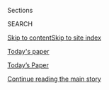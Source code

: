 <div id="app">

<div>

<div class="NYTAppHideMasthead css-zz1s19 e1suatyy0">

<div class="section css-ui9rw0 e1suatyy2">

<div class="css-11hrj97 er09x8g0">

<div class="css-6n7j50">

</div>

<span class="css-1dv1kvn">Sections</span>

<div class="css-10488qs">

<span class="css-1dv1kvn">SEARCH</span>

</div>

[Skip to content](#site-content)[Skip to site index](#site-index)

</div>

<div id="masthead-section-label" class="css-1fnb9ct eaxe0e00">

[Today's
paper](https://www.nytimes3xbfgragh.onion/section/todayspaper)

</div>

<div class="css-10698na e1huz5gh0">

</div>

</div>

<div id="masthead-bar-one" class="section hasLinks css-15hmgas e1csuq9d3">

<div class="css-uqyvli e1csuq9d0">

</div>

<div class="css-1uqjmks e1csuq9d1">

</div>

<div class="css-9e9ivx">

[](https://myaccount.nytimes3xbfgragh.onion/auth/login?response_type=cookie&client_id=vi)

</div>

<div class="css-1bvtpon e1csuq9d2">

[Today’s Paper](https://www.nytimes3xbfgragh.onion/section/todayspaper)

</div>

</div>

</div>

</div>

<div data-aria-hidden="false">

<div id="site-content" data-role="main">

<div id="top-wrapper" class="css-15p45cc eaca97t0" type="top">

<div id="top-slug" class="css-19x0jxb eaca97t1" hidden="">

Advertisement

</div>

[Continue reading the main
story](#after-top)

<div class="ad top-wrapper" style="text-align:center;height:100%;display:block;min-height:90px">

<div id="top" class="place-ad" data-position="top" data-size-key="top">

</div>

</div>

<div id="after-top">

</div>

</div>

<div id="collection-todays-new-york-times" class="section css-15h4p1b e9abtgs0">

<div class="css-1j21atc e1svk9qx1">

<div class="css-fmiefx e1svk9qx2">

<div class="css-1hk7r2m eu54l5x0">

<div id="sponsor-wrapper" class="css-7a1pgi eaca97t0" type="sponsor" hidden="">

<div id="sponsor-slug" class="css-1l4mleb eaca97t1" hidden="">

Supported by

</div>

[Continue reading the main
story](#after-sponsor)

<div id="sponsor" class="ad sponsor-wrapper" style="text-align:left;height:100%;display:block">

</div>

<div id="after-sponsor">

</div>

</div>

</div>

</div>

<div class="css-nfcc9b e1svk9qx3">

<div class="css-vl9dhg e1svk9qx5">

<div class="css-1nrhkj6 e1svk9qx6">

# Today’s Paper

<div class="follow-button-placeholder" data-collection-id="">

</div>

</div>

<div class="css-15h8lyg">

<div class="css-i3zuer">

The Times in Print For

</div>

<div class="css-1vd26hw">

</div>

</div>

</div>

</div>

</div>

1.  [The Front Page](#thefrontpage)
2.  [TRACKING AN OUTBREAK](#trackinganoutbreak)
3.  [International](#international)
4.  [National](#national)
5.  [Obituaries](#obituaries)
6.  [Editorials, Op-Ed and Letters](#editorials,op-edandletters)
7.  [Business Day](#businessday)
8.  [Sports Wednesday](#sportswednesday)
9.  [The Arts](#thearts)
10. [Food](#food)
11. [Pages A2-A3 and
    Corrections](#pagesa2-a3andcorrections)

<div class="css-4svvz1 ekkqrpp0">

<div class="section css-u82chm ebkl1p30">

<span id="thefrontpage"></span>

## The Front Page

<div class="css-gfgt40 ekkqrpp1">

## Highlights

1.  ![<span class="css-1nk1g0h e1oaj3zl2"><span class="css-1dv1kvn">Credit</span>Andrew
    Harnik/Associated
    Press</span>](https://static01.graylady3jvrrxbe.onion/images/2020/08/04/us/04CENUS/merlin_175075221_67d12f76-904e-4011-838b-bb8359329694-videoLarge.jpg)
    
    <div class="css-10wtrbd">
    
    <div class="css-1dqkjed">
    
    [![](https://static01.graylady3jvrrxbe.onion/images/2020/08/04/us/04CENUS/merlin_175075221_67d12f76-904e-4011-838b-bb8359329694-thumbStandard.jpg)](/2020/08/04/us/2020-census-ending-early.html)
    
    </div>
    
    ## [With Census Count Finishing Early, Fears of a Skewed Tally Rise](/2020/08/04/us/2020-census-ending-early.html)
    
    With 60 million households still uncounted, the bureau said it would
    wrap up the survey a month early. Critics called it a bald move to
    politicize the count in favor of
    Republicans.
    
    <span class="css-me3p27"></span><span class="css-1dydysp e4e4i5l3"></span><span class="css-9voj2j">By
    <span class="css-1baulvz" itemprop="name">Michael Wines</span> and
    <span class="css-1baulvz last-byline" itemprop="name">Richard
    Fausset</span></span>
    
    </div>

2.  ![<span class="css-1nk1g0h e1oaj3zl2"><span class="css-1dv1kvn">Credit</span>Issam
    Abdallah/Reuters</span>](https://static01.graylady3jvrrxbe.onion/images/2020/09/04/world/04lebanon-ledeall-1sub/04lebanon-ledeall-1sub-videoLarge.jpg)
    
    <div class="css-10wtrbd">
    
    <div class="css-1dqkjed">
    
    [![](https://static01.graylady3jvrrxbe.onion/images/2020/09/04/world/04lebanon-ledeall-1sub/04lebanon-ledeall-1sub-thumbStandard.jpg)](/2020/08/04/world/middleeast/lebanon-explosion.html)
    
    </div>
    
    ## [Blasts Rock Beirut, Killing Dozens and Wounding Thousands](/2020/08/04/world/middleeast/lebanon-explosion.html)
    
    The cause remained unclear hours later. But officials in the
    Lebanese capital said 2,750 tons of highly explosive ammonium
    nitrate had been stored in a depot at the center of the
    explosion.
    
    <span class="css-me3p27"></span><span class="css-1dydysp e4e4i5l3"></span><span class="css-9voj2j">By
    <span class="css-1baulvz last-byline" itemprop="name">Ben
    Hubbard</span></span>
    
    </div>

3.  1.  ![<span class="css-1nk1g0h e1oaj3zl2"><span class="css-1dv1kvn">Credit</span>Ruth
        Fremson/The New York
        Times</span>](https://static01.graylady3jvrrxbe.onion/images/2020/07/31/science/31VIRUS-PLASMA1/31VIRUS-PLASMA1-videoLarge.jpg)
        
        <div class="css-10wtrbd">
        
        ## [As Trump Praises Plasma, Researchers Struggle to Finish Critical Studies](/2020/08/04/health/trump-plasma.html)
        
        <div class="css-ajkwsy">
        
        [![](https://static01.graylady3jvrrxbe.onion/images/2020/07/31/science/31VIRUS-PLASMA1/31VIRUS-PLASMA1-thumbStandard.jpg)](/2020/08/04/health/trump-plasma.html)
        
        </div>
        
        Thousands of Covid-19 patients have been treated with blood
        plasma outside of rigorous clinical trials — hampering research
        that would have shown whether the therapy
        worked.
        
        <span class="css-me3p27"></span><span class="css-1dydysp e4e4i5l3"></span><span class="css-9voj2j">By
        <span class="css-1baulvz" itemprop="name">Katie Thomas</span>
        and <span class="css-1baulvz last-byline" itemprop="name">Noah
        Weiland</span></span>
        
        </div>
    
    2.  ![<span class="css-1nk1g0h e1oaj3zl2"><span class="css-1dv1kvn">Credit</span>Dave
        Sanders for The New York
        Times</span>](https://static01.graylady3jvrrxbe.onion/images/2020/05/18/nyregion/00nyvirus-barbot-HFO/00nyvirus-barbot-HFO-videoLarge.jpg)
        
        <div class="css-10wtrbd">
        
        ## [N.Y.C. Health Commissioner Resigns After Clashes With Mayor Over Virus](/2020/08/04/nyregion/oxiris-barbot-health-commissioner-resigns.html)
        
        <div class="css-ajkwsy">
        
        [![](https://static01.graylady3jvrrxbe.onion/images/2020/05/18/nyregion/00nyvirus-barbot-HFO/00nyvirus-barbot-HFO-thumbStandard.jpg)](/2020/08/04/nyregion/oxiris-barbot-health-commissioner-resigns.html)
        
        </div>
        
        The resignation of Dr. Oxiris Barbot, the commissioner since
        2018, came after Mayor Bill de Blasio stripped her agency of a
        key virus-tracing
        program.
        
        <span class="css-me3p27"></span><span class="css-1dydysp e4e4i5l3"></span><span class="css-9voj2j">By
        <span class="css-1baulvz last-byline" itemprop="name">J. David
        Goodman</span></span>
        
        </div>

</div>

<div class="css-p9s95d">

<div class="css-12y5jls">

1.  
    
    <div class="css-14thodx">
    
    <div class="css-141drxa">
    
    [](/2020/08/04/us/politics/karen-bass-vice-president-biden.html)
    
    ![](https://static01.graylady3jvrrxbe.onion/images/2020/08/03/us/politics/03bass1/merlin_175261452_1fcbd46a-2ce4-48e4-a5ec-fa29f351163d-jumbo.jpg?quality=75&auto=webp&disable=upscale)
    
    ## From Outsider to Insider: Karen Bass’s Unexpected Journey to Power
    
    At every step in her political career, the California congresswoman
    had to be coaxed to run for a higher office. Now she’s a top
    contender to be Joe Biden’s running mate.
    
    <div class="css-9t0aj2 ea5icrr0">
    
    By <span class="css-1n7hynb">Adam Nagourney <span>and</span>
    Jennifer Medina</span>
    
    </div>
    
    </div>
    
    <div class="css-1eeg3ce">
    
    Page
    A1
    
    </div>
    
    </div>

2.  
    
    <div class="css-14thodx">
    
    <div class="css-141drxa">
    
    [](/2020/08/04/us/minneapolis-defund-police.html)
    
    ![](https://static01.graylady3jvrrxbe.onion/images/2020/08/05/us/00blackdefund-03/merlin_175266675_9e971eee-3d10-4a98-88ee-a499b4648531-jumbo.jpg?quality=75&auto=webp&disable=upscale)
    
    ## Distrust of the Minneapolis Police, and Also the Effort to Defund Them
    
    Residents on Minneapolis’s North Side, which has a majority Black
    population, have mixed opinions on the City Council’s effort to
    significantly reduce the police force.
    
    <div class="css-9t0aj2 ea5icrr0">
    
    By <span class="css-1n7hynb">John Eligon</span>
    
    </div>
    
    </div>
    
    <div class="css-1eeg3ce">
    
    Page
    A1
    
    </div>
    
    </div>

3.  
    
    <div class="css-14thodx">
    
    <div class="css-141drxa">
    
    [](/2020/08/04/us/hurricane-isaias-updates.html)
    
    ## Isaias Unleashes Floods and Tornadoes as It Pummels the Atlantic Coast
    
    <div class="css-9t0aj2 ea5icrr0">
    
    By <span class="css-1n7hynb">Michael Venutolo-Mantovani
    <span>and</span> Rick Rojas</span>
    
    </div>
    
    </div>
    
    <div class="css-1eeg3ce">
    
    Page
    A20
    
    </div>
    
    </div>

4.  
    
    <div class="css-14thodx">
    
    <div class="css-141drxa">
    
    [](/2020/08/04/business/coronavirus-struggling-caterers.html)
    
    ## ‘Closing Isn’t Even an Option’: With No Events, Caterers Rush to Adjust
    
    <div class="css-9t0aj2 ea5icrr0">
    
    By <span class="css-1n7hynb">Julie Creswell</span>
    
    </div>
    
    </div>
    
    <div class="css-1eeg3ce">
    
    Page
    B1
    
    </div>
    
    </div>

5.  
    
    <div class="css-14thodx">
    
    <div class="css-141drxa">
    
    [](/2020/08/04/health/coronavirus-hotels-infect.html)
    
    ## Forget Spas and Bars. Hotels Tout Housekeeping to Lure Back Travelers.
    
    <div class="css-9t0aj2 ea5icrr0">
    
    By <span class="css-1n7hynb">Matt Richtel</span>
    
    </div>
    
    </div>
    
    <div class="css-1eeg3ce">
    
    Page
    B1
    
    </div>
    
    </div>

6.  
    
    <div class="css-14thodx">
    
    <div class="css-141drxa">
    
    [](/2020/08/04/us/texas-coronavirus-rio-grande-valley-starr-county.html)
    
    ## ‘Like a Horror Movie’: A Small Border Hospital Battles the Coronavirus
    
    <div class="css-9t0aj2 ea5icrr0">
    
    By <span class="css-1n7hynb">Edgar Sandoval</span>
    
    </div>
    
    </div>
    
    <div class="css-1eeg3ce">
    
    Page
    A8
    
    </div>
    
    </div>

7.  
    
    <div class="css-14thodx">
    
    <div class="css-141drxa">
    
    [](/2020/08/04/us/virus-testing-delays.html)
    
    ## ‘It’s Like Having No Testing’: Coronavirus Test Results Are Still Delayed
    
    <div class="css-9t0aj2 ea5icrr0">
    
    By <span class="css-1n7hynb">Sarah Mervosh <span>and</span> Manny
    Fernandez</span>
    
    </div>
    
    </div>
    
    <div class="css-1eeg3ce">
    
    Page A10
    
    </div>
    
    </div>

8.  
    
    <div class="css-14thodx">
    
    <div class="css-141drxa">
    
    [](/2020/08/04/world/asia/pakistan-hindu-conversion.html)
    
    ## Poor and Desperate, Pakistani Hindus Accept Islam to Get By
    
    <div class="css-9t0aj2 ea5icrr0">
    
    By <span class="css-1n7hynb">Maria Abi-Habib <span>and</span> Zia
    ur-Rehman</span>
    
    </div>
    
    </div>
    
    <div class="css-1eeg3ce">
    
    Page A12
    
    </div>
    
    </div>

9.  
    
    <div class="css-14thodx">
    
    <div class="css-141drxa">
    
    [](/2020/08/04/arts/television/sam-jay-netflix-special.html)
    
    ## Sam Jay: A Comic Who Belongs to No Camp
    
    <div class="css-9t0aj2 ea5icrr0">
    
    By <span class="css-1n7hynb">Jason Zinoman</span>
    
    </div>
    
    </div>
    
    <div class="css-1eeg3ce">
    
    Page C1
    
    </div>
    
    </div>

10. 
    
    <div class="css-14thodx">
    
    <div class="css-141drxa">
    
    [](/2020/08/04/arts/superblue-immersive-art-pace-jobs.html)
    
    ## Will Superblue Be the ‘Infinity Room’ Writ Large?
    
    <div class="css-9t0aj2 ea5icrr0">
    
    By <span class="css-1n7hynb">Frank Rose</span>
    
    </div>
    
    </div>
    
    <div class="css-1eeg3ce">
    
    Page
    C1
    
    </div>
    
    </div>

11. 
    
    <div class="css-14thodx">
    
    <div class="css-141drxa">
    
    [](/2020/08/04/us/politics/trump-homeland-security.html)
    
    ## Meet the Official Accused of Helping Trump Politicize Homeland Security
    
    <div class="css-9t0aj2 ea5icrr0">
    
    By <span class="css-1n7hynb">Zolan Kanno-Youngs <span>and</span>
    Jesse McKinley</span>
    
    </div>
    
    </div>
    
    <div class="css-1eeg3ce">
    
    Page A16
    
    </div>
    
    </div>

12. 
    
    <div class="css-14thodx">
    
    <div class="css-141drxa">
    
    [](/2020/08/04/sports/tennis/rafael-nadal-us-open.html)
    
    ## Rafael Nadal Won’t Chase a Repeat of His U.S. Open Title
    
    <div class="css-9t0aj2 ea5icrr0">
    
    By <span class="css-1n7hynb">Christopher Clarey</span>
    
    </div>
    
    </div>
    
    <div class="css-1eeg3ce">
    
    Page B8
    
    </div>
    
    </div>

13. 
    
    <div class="css-14thodx">
    
    <div class="css-141drxa">
    
    [](/2020/08/04/dining/colombian-empanadas-carlos-gaviria.html)
    
    ## A Colombian Chef Shares His Secret to Better Empanadas
    
    <div class="css-9t0aj2 ea5icrr0">
    
    By <span class="css-1n7hynb">J. Kenji López-Alt</span>
    
    </div>
    
    </div>
    
    <div class="css-1eeg3ce">
    
    Page D1
    
    </div>
    
    </div>

</div>

<div class="css-e8rtmy">

<div class="css-p6aiyf">

## TODAYS FRONT PAGES

<div class="css-1ynbx7u">

1.  <span class="css-wn3dab">Edition:</span>
2.  New York
3.  National
4.  International

</div>

<div class="css-1b7i6zk">

</div>

</div>

<div class="css-9n0xhu">

[](http://app.nytimes3xbfgragh.onion/todayspaper)

<div class="css-1xuus33">

<div class="css-136rh60">

### Another Way to Read Today’s Paper

The daily newspaper, reimagined for the Web. Available to
subscribers.

</div>

<div class="css-1fzqjj2">

![](https://static01.graylady3jvrrxbe.onion/images/section/todayspaper/promo-img@2x.png)

</div>

</div>

<div class="css-xi606m">

<span>Try It Now</span>

</div>

</div>

</div>

</div>

</div>

<div id="mid1-wrapper" class="css-92qh85 eaca97t0" type="rank">

<div id="mid1-slug" class="css-1tag3rd eaca97t1">

Advertisement

</div>

[Continue reading the main
story](#after-mid1)

<div id="mid1" class="ad mid1-wrapper" style="text-align:center;height:100%;display:block">

</div>

<div id="after-mid1">

</div>

</div>

<div class="section css-u82chm ebkl1p30">

<span id="trackinganoutbreak"></span>

## TRACKING AN OUTBREAK

1.  
    
    <div class="css-14thodx">
    
    <div class="css-141drxa">
    
    [](/2020/08/04/health/coronavirus-immune-system.html)
    
    ## Scientists Uncover Biological Signatures of the Worst Covid-19 Cases
    
    <div class="css-9t0aj2 ea5icrr0">
    
    By <span class="css-1n7hynb">Katherine J. Wu</span>
    
    </div>
    
    </div>
    
    <div class="css-1eeg3ce">
    
    Page
    A4
    
    </div>
    
    </div>

2.  
    
    <div class="css-14thodx">
    
    <div class="css-141drxa">
    
    [](/2020/08/04/world/africa/tanzanias-coronavirus-president.html)
    
    ## Tanzania’s President Says Country Is Virus Free. Others Warn of Disaster
    
    <div class="css-9t0aj2 ea5icrr0">
    
    By <span class="css-1n7hynb">Abdi Latif Dahir</span>
    
    </div>
    
    </div>
    
    <div class="css-1eeg3ce">
    
    Page A5
    
    </div>
    
    </div>

3.  
    
    <div class="css-14thodx">
    
    <div class="css-141drxa">
    
    [](/2020/08/04/world/australia/coronavirus-melbourne-lockdown.html)
    
    ## What Lockdown 2.0 Looks Like: Harsher Rules, Deeper Confusion
    
    <div class="css-9t0aj2 ea5icrr0">
    
    By <span class="css-1n7hynb">Damien Cave</span>
    
    </div>
    
    </div>
    
    <div class="css-1eeg3ce">
    
    Page A5
    
    </div>
    
    </div>

<div class="css-k0b1g2">

Show More in TRACKING AN OUTBREAK

</div>

</div>

<div class="section css-u82chm ebkl1p30">

<span id="international"></span>

## International

1.  
    
    <div class="css-14thodx">
    
    <div class="css-141drxa">
    
    [](/2020/08/04/world/asia/pakistan-hindu-conversion.html)
    
    ## Poor and Desperate, Pakistani Hindus Accept Islam to Get By
    
    <div class="css-9t0aj2 ea5icrr0">
    
    By <span class="css-1n7hynb">Maria Abi-Habib <span>and</span> Zia
    ur-Rehman</span>
    
    </div>
    
    </div>
    
    <div class="css-1eeg3ce">
    
    Page
    A12
    
    </div>
    
    </div>

2.  
    
    <div class="css-14thodx">
    
    <div class="css-141drxa">
    
    [](/2020/08/04/world/asia/us-troops-afghanistan.html)
    
    ## More U.S. Troops Will Leave Afghanistan Before the Election, Trump Says
    
    <div class="css-9t0aj2 ea5icrr0">
    
    By <span class="css-1n7hynb">Thomas Gibbons-Neff</span>
    
    </div>
    
    </div>
    
    <div class="css-1eeg3ce">
    
    Page A12
    
    </div>
    
    </div>

3.  
    
    <div class="css-14thodx">
    
    <div class="css-141drxa">
    
    [](/2020/08/04/world/middleeast/trump-assad-syria-sanctions.html)
    
    ## Trump’s Syria Sanctions ‘Cannot Solve the Problem,’ Critics Say
    
    <div class="css-9t0aj2 ea5icrr0">
    
    By <span class="css-1n7hynb">Pranshu Verma <span>and</span> Vivian
    Yee</span>
    
    </div>
    
    </div>
    
    <div class="css-1eeg3ce">
    
    Page A13
    
    </div>
    
    </div>

<div class="css-k0b1g2">

Show More in International

</div>

</div>

<div id="mid2-wrapper" class="css-92qh85 eaca97t0" type="rank">

<div id="mid2-slug" class="css-1tag3rd eaca97t1">

Advertisement

</div>

[Continue reading the main
story](#after-mid2)

<div id="mid2" class="ad mid2-wrapper" style="text-align:center;height:100%;display:block">

</div>

<div id="after-mid2">

</div>

</div>

<div class="section css-u82chm ebkl1p30">

<span id="national"></span>

## National

1.  
    
    <div class="css-14thodx">
    
    <div class="css-141drxa">
    
    [](/2020/08/04/nyregion/nyc-shootings-coronavirus.html)
    
    ## The Mayor Blames the Virus for Shootings. Here’s What Crime Data Shows.
    
    <div class="css-9t0aj2 ea5icrr0">
    
    By <span class="css-1n7hynb">Alan Feuer</span>
    
    </div>
    
    </div>
    
    <div class="css-1eeg3ce">
    
    Page
    A15
    
    </div>
    
    </div>

2.  
    
    <div class="css-14thodx">
    
    <div class="css-141drxa">
    
    [](/2020/08/04/us/politics/trump-john-lewis-axios.html)
    
    ## Trump Assesses John Lewis’s Legacy: ‘He Didn’t Come to My Inauguration’
    
    <div class="css-9t0aj2 ea5icrr0">
    
    By <span class="css-1n7hynb">Maggie Haberman <span>and</span> Neil
    Vigdor</span>
    
    </div>
    
    </div>
    
    <div class="css-1eeg3ce">
    
    Page
    A15
    
    </div>
    
    </div>

3.  
    
    <div class="css-14thodx">
    
    <div class="css-141drxa">
    
    [](/2020/08/04/us/politics/trump-homeland-security.html)
    
    ## Meet the Official Accused of Helping Trump Politicize Homeland Security
    
    <div class="css-9t0aj2 ea5icrr0">
    
    By <span class="css-1n7hynb">Zolan Kanno-Youngs <span>and</span>
    Jesse McKinley</span>
    
    </div>
    
    </div>
    
    <div class="css-1eeg3ce">
    
    Page A16
    
    </div>
    
    </div>

<div class="css-k0b1g2">

Show More in National

</div>

</div>

<div class="section css-u82chm ebkl1p30">

<span id="obituaries"></span>

## Obituaries

1.  
    
    <div class="css-14thodx">
    
    <div class="css-141drxa">
    
    [](/2020/08/04/obituaries/Helen-Woods-dead-coronavirus.html)
    
    ## Helen Jones Woods, Member of an All-Female Jazz Group, Dies at 96
    
    <div class="css-9t0aj2 ea5icrr0">
    
    By <span class="css-1n7hynb">John Leland</span>
    
    </div>
    
    </div>
    
    <div class="css-1eeg3ce">
    
    Page B10
    
    </div>
    
    </div>

2.  
    
    <div class="css-14thodx">
    
    <div class="css-141drxa">
    
    [](/2020/08/01/obituaries/eddie-negron-dead-coronavirus.html)
    
    ## Dr. Eddie Negrón, a Physician Full of Fun, Is Dead at 69
    
    <div class="css-9t0aj2 ea5icrr0">
    
    By <span class="css-1n7hynb">Neil Genzlinger</span>
    
    </div>
    
    </div>
    
    <div class="css-1eeg3ce">
    
    Page
    B10
    
    </div>
    
    </div>

3.  
    
    <div class="css-14thodx">
    
    <div class="css-141drxa">
    
    [](/2020/08/03/obituaries/bernaldina-jose-pedro-dead-coronavirus.html)
    
    ## Bernaldina José Pedro, Repository of Indigenous Culture, Dies at 75
    
    <div class="css-9t0aj2 ea5icrr0">
    
    By <span class="css-1n7hynb">Michael Astor</span>
    
    </div>
    
    </div>
    
    <div class="css-1eeg3ce">
    
    Page B10
    
    </div>
    
    </div>

<div class="css-k0b1g2">

Show More in Obituaries

</div>

</div>

<div id="mid3-wrapper" class="css-92qh85 eaca97t0" type="rank">

<div id="mid3-slug" class="css-1tag3rd eaca97t1">

Advertisement

</div>

[Continue reading the main
story](#after-mid3)

<div id="mid3" class="ad mid3-wrapper" style="text-align:center;height:100%;display:block">

</div>

<div id="after-mid3">

</div>

</div>

<div class="section css-u82chm ebkl1p30">

<span id="editorials,op-edandletters"></span>

## Editorials, Op-Ed and Letters

1.  
    
    <div class="css-14thodx">
    
    <div class="css-141drxa">
    
    [](/2020/08/04/opinion/cuomo-de-blasio-coronavirus-nyc.html)
    
    ## New York Needs Less Bickering, More Teamwork
    
    <div class="css-9t0aj2 ea5icrr0">
    
    By <span class="css-1n7hynb">The Editorial Board</span>
    
    </div>
    
    </div>
    
    <div class="css-1eeg3ce">
    
    Page A22
    
    </div>
    
    </div>

2.  
    
    <div class="css-14thodx">
    
    <div class="css-141drxa">
    
    [](/2020/08/04/opinion/coronavirus-relief-bill-senate-recess.html)
    
    ## No Relief Bill, No Vacation
    
    <div class="css-9t0aj2 ea5icrr0">
    
    By <span class="css-1n7hynb">The Editorial Board</span>
    
    </div>
    
    </div>
    
    <div class="css-1eeg3ce">
    
    Page A22
    
    </div>
    
    </div>

3.  
    
    <div class="css-14thodx">
    
    <div class="css-141drxa">
    
    [](/2020/08/04/opinion/gin-tonic-summer-drink.html)
    
    ## The Doggiest Days of Summer Demand Gin and Tonics
    
    <div class="css-9t0aj2 ea5icrr0">
    
    By <span class="css-1n7hynb">Jennifer Finney Boylan</span>
    
    </div>
    
    </div>
    
    <div class="css-1eeg3ce">
    
    </div>
    
    </div>

<div class="css-k0b1g2">

Show More in Editorials, Op-Ed and
    Letters

</div>

</div>

<div class="section css-u82chm ebkl1p30">

<span id="businessday"></span>

## Business Day

1.  
    
    <div class="css-14thodx">
    
    <div class="css-141drxa">
    
    [](/2020/08/04/your-money/mortgage-loans-credit-cards-coronavirus.html)
    
    ## Interest Rates Are Low, but Loans Are Harder to Get. Here’s Why.
    
    <div class="css-9t0aj2 ea5icrr0">
    
    By <span class="css-1n7hynb">Tara Siegel Bernard</span>
    
    </div>
    
    </div>
    
    <div class="css-1eeg3ce">
    
    Page
    B1
    
    </div>
    
    </div>

2.  
    
    <div class="css-14thodx">
    
    <div class="css-141drxa">
    
    [](/2020/08/04/business/coronavirus-struggling-caterers.html)
    
    ## ‘Closing Isn’t Even an Option’: With No Events, Caterers Rush to Adjust
    
    <div class="css-9t0aj2 ea5icrr0">
    
    By <span class="css-1n7hynb">Julie Creswell</span>
    
    </div>
    
    </div>
    
    <div class="css-1eeg3ce">
    
    Page
    B1
    
    </div>
    
    </div>

3.  
    
    <div class="css-14thodx">
    
    <div class="css-141drxa">
    
    [](/2020/08/04/health/coronavirus-hotels-infect.html)
    
    ## Forget Spas and Bars. Hotels Tout Housekeeping to Lure Back Travelers.
    
    <div class="css-9t0aj2 ea5icrr0">
    
    By <span class="css-1n7hynb">Matt Richtel</span>
    
    </div>
    
    </div>
    
    <div class="css-1eeg3ce">
    
    Page B1
    
    </div>
    
    </div>

<div class="css-k0b1g2">

Show More in Business Day

</div>

</div>

<div id="mid4-wrapper" class="css-92qh85 eaca97t0" type="rank">

<div id="mid4-slug" class="css-1tag3rd eaca97t1">

Advertisement

</div>

[Continue reading the main
story](#after-mid4)

<div id="mid4" class="ad mid4-wrapper" style="text-align:center;height:100%;display:block">

</div>

<div id="after-mid4">

</div>

</div>

<div class="section css-u82chm ebkl1p30">

<span id="sportswednesday"></span>

## Sports Wednesday

1.  
    
    <div class="css-14thodx">
    
    <div class="css-141drxa">
    
    [](/2020/08/03/sports/basketball/ja-morant-grizzlies-dunks.html)
    
    ## Ja Morant’s Dunks Are Amazing. His Misses Are Even Better.
    
    <div class="css-9t0aj2 ea5icrr0">
    
    By <span class="css-1n7hynb">Scott Cacciola</span>
    
    </div>
    
    </div>
    
    <div class="css-1eeg3ce">
    
    Page B7
    
    </div>
    
    </div>

2.  
    
    <div class="css-14thodx">
    
    <div class="css-141drxa">
    
    [](/2020/08/04/sports/tennis/rafael-nadal-us-open.html)
    
    ## Rafael Nadal Won’t Chase a Repeat of His U.S. Open Title
    
    <div class="css-9t0aj2 ea5icrr0">
    
    By <span class="css-1n7hynb">Christopher Clarey</span>
    
    </div>
    
    </div>
    
    <div class="css-1eeg3ce">
    
    Page B8
    
    </div>
    
    </div>

3.  
    
    <div class="css-14thodx">
    
    <div class="css-141drxa">
    
    [](/2020/08/04/sports/toronto-nhl-playoffs.html)
    
    ## Toronto Tones Down Its Postseason Party
    
    <div class="css-9t0aj2 ea5icrr0">
    
    By <span class="css-1n7hynb">Morgan Campbell</span>
    
    </div>
    
    </div>
    
    <div class="css-1eeg3ce">
    
    Page B8
    
    </div>
    
    </div>

<div class="css-k0b1g2">

Show More in Sports Wednesday

</div>

</div>

<div class="section css-u82chm ebkl1p30">

<span id="thearts"></span>

## The Arts

1.  
    
    <div class="css-14thodx">
    
    <div class="css-141drxa">
    
    [](/2020/08/04/arts/television/sam-jay-netflix-special.html)
    
    ## Sam Jay: A Comic Who Belongs to No Camp
    
    <div class="css-9t0aj2 ea5icrr0">
    
    By <span class="css-1n7hynb">Jason Zinoman</span>
    
    </div>
    
    </div>
    
    <div class="css-1eeg3ce">
    
    Page C1
    
    </div>
    
    </div>

2.  
    
    <div class="css-14thodx">
    
    <div class="css-141drxa">
    
    [](/2020/08/04/arts/design/seattle-childrens-museum.html)
    
    ## Turmoil After a Museum Deletes ‘Black Lives Matter’ From Postings
    
    <div class="css-9t0aj2 ea5icrr0">
    
    By <span class="css-1n7hynb">Julia Jacobs</span>
    
    </div>
    
    </div>
    
    <div class="css-1eeg3ce">
    
    Page C1
    
    </div>
    
    </div>

3.  
    
    <div class="css-14thodx">
    
    <div class="css-141drxa">
    
    [](/2020/08/04/arts/superblue-immersive-art-pace-jobs.html)
    
    ## Will Superblue Be the ‘Infinity Room’ Writ Large?
    
    <div class="css-9t0aj2 ea5icrr0">
    
    By <span class="css-1n7hynb">Frank Rose</span>
    
    </div>
    
    </div>
    
    <div class="css-1eeg3ce">
    
    Page C1
    
    </div>
    
    </div>

<div class="css-k0b1g2">

Show More in The Arts

</div>

</div>

<div id="mid5-wrapper" class="css-92qh85 eaca97t0" type="rank">

<div id="mid5-slug" class="css-1tag3rd eaca97t1">

Advertisement

</div>

[Continue reading the main
story](#after-mid5)

<div id="mid5" class="ad mid5-wrapper" style="text-align:center;height:100%;display:block">

</div>

<div id="after-mid5">

</div>

</div>

<div class="section css-u82chm ebkl1p30">

<span id="food"></span>

## Food

1.  
    
    <div class="css-14thodx">
    
    <div class="css-141drxa">
    
    [](/2020/08/04/dining/chef-restaurant-culture.html)
    
    ## Twilight of the Imperial Chef
    
    <div class="css-9t0aj2 ea5icrr0">
    
    By <span class="css-1n7hynb">Tejal Rao</span>
    
    </div>
    
    </div>
    
    <div class="css-1eeg3ce">
    
    Page D1
    
    </div>
    
    </div>

2.  
    
    <div class="css-14thodx">
    
    <div class="css-141drxa">
    
    [](/2020/08/04/dining/colombian-empanadas-carlos-gaviria.html)
    
    ## A Colombian Chef Shares His Secret to Better Empanadas
    
    <div class="css-9t0aj2 ea5icrr0">
    
    By <span class="css-1n7hynb">J. Kenji López-Alt</span>
    
    </div>
    
    </div>
    
    <div class="css-1eeg3ce">
    
    Page D1
    
    </div>
    
    </div>

3.  
    
    <div class="css-14thodx">
    
    <div class="css-141drxa">
    
    [](/2020/08/03/dining/new-york-biltong.html)
    
    ## South African Jerky, and More, at New York Biltong
    
    <div class="css-9t0aj2 ea5icrr0">
    
    By <span class="css-1n7hynb">Florence Fabricant</span>
    
    </div>
    
    </div>
    
    <div class="css-1eeg3ce">
    
    Page D3
    
    </div>
    
    </div>

<div class="css-k0b1g2">

Show More in Food

</div>

</div>

<div class="section css-u82chm ebkl1p30">

<span id="pagesa2-a3andcorrections"></span>

## Pages A2-A3 and Corrections

1.  
    
    <div class="css-14thodx">
    
    <div class="css-141drxa">
    
    [](/2020/08/05/insider/times-events.html)
    
    ## Taking Times Journalism to Another Stage
    
    <div class="css-9t0aj2 ea5icrr0">
    
    By <span class="css-1n7hynb">Nancy Coleman</span>
    
    </div>
    
    </div>
    
    <div class="css-1eeg3ce">
    
    Page
    A2
    
    </div>
    
    </div>

2.  
    
    <div class="css-14thodx">
    
    <div class="css-141drxa">
    
    [](/2020/08/04/todayspaper/quotation-of-the-day-rush-to-treat-with-plasma-undermines-studies.html)
    
    ## Quotation of the Day: Rush to Treat With Plasma Undermines Studies
    
    <div class="css-9t0aj2 ea5icrr0">
    
    </div>
    
    </div>
    
    <div class="css-1eeg3ce">
    
    Page A3
    
    </div>
    
    </div>

3.  
    
    <div class="css-14thodx">
    
    <div class="css-141drxa">
    
    [](/2020/08/04/pageoneplus/corrections-aug-5-2020.html)
    
    ## Corrections: Aug. 5, 2020
    
    <div class="css-9t0aj2 ea5icrr0">
    
    </div>
    
    </div>
    
    <div class="css-1eeg3ce">
    
    Page A21
    
    </div>
    
    </div>

</div>

<div id="mid6-wrapper" class="css-92qh85 eaca97t0" type="rank">

<div id="mid6-slug" class="css-1tag3rd eaca97t1">

Advertisement

</div>

[Continue reading the main
story](#after-mid6)

<div id="mid6" class="ad mid6-wrapper" style="text-align:center;height:100%;display:block">

</div>

<div id="after-mid6">

</div>

</div>

</div>

</div>

</div>

## Site Index

<div>

</div>

## Site Information Navigation

  - [© <span>2020</span> <span>The New York Times
    Company</span>](https://help.nytimes3xbfgragh.onion/hc/en-us/articles/115014792127-Copyright-notice)

<!-- end list -->

  - [NYTCo](https://www.nytco.com/)
  - [Contact
    Us](https://help.nytimes3xbfgragh.onion/hc/en-us/articles/115015385887-Contact-Us)
  - [Work with us](https://www.nytco.com/careers/)
  - [Advertise](https://nytmediakit.com/)
  - [T Brand Studio](http://www.tbrandstudio.com/)
  - [Your Ad
    Choices](https://www.nytimes3xbfgragh.onion/privacy/cookie-policy#how-do-i-manage-trackers)
  - [Privacy](https://www.nytimes3xbfgragh.onion/privacy)
  - [Terms of
    Service](https://help.nytimes3xbfgragh.onion/hc/en-us/articles/115014893428-Terms-of-service)
  - [Terms of
    Sale](https://help.nytimes3xbfgragh.onion/hc/en-us/articles/115014893968-Terms-of-sale)
  - [Site
    Map](https://spiderbites.nytimes3xbfgragh.onion)
  - [Help](https://help.nytimes3xbfgragh.onion/hc/en-us)
  - [Subscriptions](https://www.nytimes3xbfgragh.onion/subscription?campaignId=37WXW)

</div>

</div>
